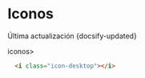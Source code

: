 # Iconos
<div class="lastUpdated">Última actualización {docsify-updated}</div>


iconos>

``` html
  <i class="icon-desktop"></i>
```
